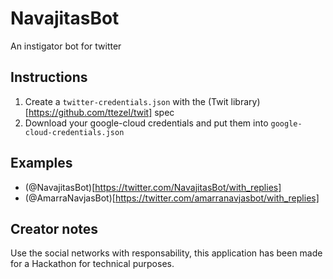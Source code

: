 # NavajitasBot

An instigator bot for twitter

## Instructions

1. Create a `twitter-credentials.json` with the (Twit library)[https://github.com/ttezel/twit] spec
2. Download your google-cloud credentials and put them into `google-cloud-credentials.json`

## Examples

- (@NavajitasBot)[https://twitter.com/NavajitasBot/with_replies]
- (@AmarraNavjasBot)[https://twitter.com/amarranavjasbot/with_replies]

## Creator notes
Use the social networks with responsability, this application has been made for a Hackathon for technical purposes.


